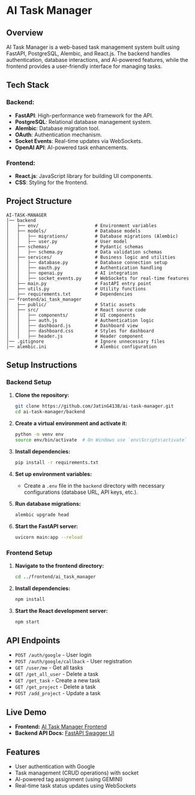 # AI Task Manager

## Overview
AI Task Manager is a web-based task management system built using FastAPI, PostgreSQL, Alembic, and React.js. The backend handles authentication, database interactions, and AI-powered features, while the frontend provides a user-friendly interface for managing tasks.

## Tech Stack
### Backend:
- **FastAPI**: High-performance web framework for the API.
- **PostgreSQL**: Relational database management system.
- **Alembic**: Database migration tool.
- **OAuth**: Authentication mechanism.
- **Socket Events**: Real-time updates via WebSockets.
- **OpenAI API**: AI-powered task enhancements.

### Frontend:
- **React.js**: JavaScript library for building UI components.
- **CSS**: Styling for the frontend.

## Project Structure
```
AI-TASK-MANAGER
│── backend
│   ├── env/                     # Environment variables
│   ├── models/                  # Database models
│   │   ├── migrations/          # Database migrations (Alembic)
│   │   ├── user.py              # User model
│   ├── schemas/                 # Pydantic schemas
│   │   ├── schema.py            # Data validation schemas
│   ├── services/                # Business logic and utilities
│   │   ├── database.py          # Database connection setup
│   │   ├── oauth.py             # Authentication handling
│   │   ├── openai.py            # AI integration
│   │   ├── socket_events.py     # WebSockets for real-time features
│   ├── main.py                  # FastAPI entry point
│   ├── utils.py                 # Utility functions
│   ├── requirements.txt         # Dependencies
│── frontend/ai_task_manager
│   ├── public/                  # Static assets
│   ├── src/                     # React source code
│   │   ├── components/          # UI components
│   │   ├── auth.js              # Authentication logic
│   │   ├── dashboard.js         # Dashboard view
│   │   ├── dashboard.css        # Styles for dashboard
│   │   ├── header.js            # Header component
│── .gitignore                   # Ignore unnecessary files
│── alembic.ini                  # Alembic configuration
```

## Setup Instructions

### Backend Setup
1. **Clone the repository:**
   ```sh
   git clone https://github.com/JatinG4138/ai-task-manager.git
   cd ai-task-manager/backend
   ```

2. **Create a virtual environment and activate it:**
   ```sh
   python -m venv env
   source env/bin/activate  # On Windows use `env\Scripts\activate`
   ```

3. **Install dependencies:**
   ```sh
   pip install -r requirements.txt
   ```

4. **Set up environment variables:**
   - Create a `.env` file in the `backend` directory with necessary configurations (database URL, API keys, etc.).

5. **Run database migrations:**
   ```sh
   alembic upgrade head
   ```

6. **Start the FastAPI server:**
   ```sh
   uvicorn main:app --reload
   ```

### Frontend Setup
1. **Navigate to the frontend directory:**
   ```sh
   cd ../frontend/ai_task_manager
   ```

2. **Install dependencies:**
   ```sh
   npm install
   ```

3. **Start the React development server:**
   ```sh
   npm start
   ```

## API Endpoints
- `POST /auth/google` - User login
- `POST /auth/google/callback` - User registration
- `GET /user/me` - Get all tasks
- `GET /get_all_user` - Delete a task
- `GET /get_task` - Create a new task
- `GET /get_project` - Delete a task
- `POST /add_project` - Update a task

## Live Demo
- **Frontend:** [AI Task Manager Frontend](https://ai-task-manager-1-ohc5.onrender.com/)
- **Backend API Docs:** [FastAPI Swagger UI](https://ai-task-manager-2udz.onrender.com/docs)


## Features
- User authentication with Google
- Task management (CRUD operations) with socket
- AI-powered tag assignment (using GEMINI)
- Real-time task status updates using WebSockets

